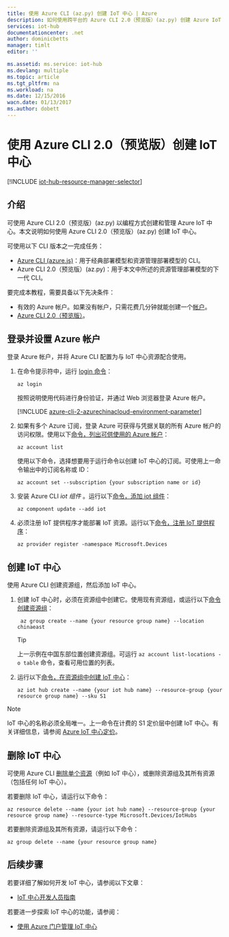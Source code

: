 ```yaml
---
title: 使用 Azure CLI (az.py) 创建 IoT 中心 | Azure
description: 如何使用跨平台的 Azure CLI 2.0（预览版）(az.py) 创建 Azure IoT 中心。
services: iot-hub
documentationcenter: .net
author: dominicbetts
manager: timlt
editor: ''

ms.assetid: ms.service: iot-hub
ms.devlang: multiple
ms.topic: article
ms.tgt_pltfrm: na
ms.workload: na
ms.date: 12/15/2016
wacn.date: 01/13/2017
ms.author: dobett
---
```


# 使用 Azure CLI 2.0（预览版）创建 IoT 中心

[!INCLUDE [iot-hub-resource-manager-selector](../../includes/iot-hub-resource-manager-selector.md)]

## 介绍

可使用 Azure CLI 2.0（预览版）\(az.py\) 以编程方式创建和管理 Azure IoT 中心。本文说明如何使用 Azure CLI 2.0（预览版）\(az.py\) 创建 IoT 中心。

可使用以下 CLI 版本之一完成任务：

* [Azure CLI \(azure.js\)](./iot-hub-create-using-cli-nodejs.md)：用于经典部署模型和资源管理部署模型的 CLI。
* Azure CLI 2.0（预览版）\(az.py\)：用于本文中所述的资源管理部署模型的下一代 CLI。

要完成本教程，需要具备以下先决条件：

* 有效的 Azure 帐户。如果没有帐户，只需花费几分钟就能创建一个[帐户][lnk-free-trial]。
* [Azure CLI 2.0（预览版）][lnk-CLI-install]。

## 登录并设置 Azure 帐户

登录 Azure 帐户，并将 Azure CLI 配置为与 IoT 中心资源配合使用。

1. 在命令提示符中，运行 [login 命令][lnk-login-command]：

    ```azurecli
    az login
    ```

    按照说明使用代码进行身份验证，并通过 Web 浏览器登录 Azure 帐户。

    [!INCLUDE [azure-cli-2-azurechinacloud-environment-parameter](../../includes/azure-cli-2-azurechinacloud-environment-parameter.md)]

2. 如果有多个 Azure 订阅，登录 Azure 可获得与凭据关联的所有 Azure 帐户的访问权限。使用以下[命令，列出可供使用的 Azure 帐户][lnk-az-account-command]：

    ```azurecli
    az account list 
    ```

    使用以下命令，选择想要用于运行命令以创建 IoT 中心的订阅。可使用上一命令输出中的订阅名称或 ID：

    ```azurecli
    az account set --subscription {your subscription name or id}
    ```

3. 安装 Azure CLI *iot 组件* 。运行以下[命令，添加 iot 组件][lnk-az-addcomponent-command]：

    ```azurecli
    az component update --add iot
    ```

4. 必须注册 IoT 提供程序才能部署 IoT 资源。运行以下[命令，注册 IoT 提供程序][lnk-az-register-command]：

    ```azurecli
    az provider register -namespace Microsoft.Devices
    ```

## 创建 IoT 中心

使用 Azure CLI 创建资源组，然后添加 IoT 中心。

1. 创建 IoT 中心时，必须在资源组中创建它。使用现有资源组，或运行以下[命令创建资源组][lnk-az-resource-command]：

    ```azurecli
     az group create --name {your resource group name} --location chinaeast
    ```

    > [!TIP]
    上一示例在中国东部位置创建资源组。可运行 `az account list-locations -o table` 命令，查看可用位置的列表。
    >
    >

2. 运行以下[命令，在资源组中创建 IoT 中心][lnk-az-iot-command]：

    ```azurecli
    az iot hub create --name {your iot hub name} --resource-group {your resource group name} --sku S1
    ```

> [!NOTE]
IoT 中心的名称必须全局唯一。上一命令在计费的 S1 定价层中创建 IoT 中心。有关详细信息，请参阅 [Azure IoT 中心定价][lnk-iot-pricing]。
>
>

## 删除 IoT 中心

可使用 Azure CLI [删除单个资源][lnk-az-resource-command]（例如 IoT 中心），或删除资源组及其所有资源（包括任何 IoT 中心）。

若要删除 IoT 中心，请运行以下命令：

```azurecli
az resource delete --name {your iot hub name} --resource-group {your resource group name} --resource-type Microsoft.Devices/IotHubs
```

若要删除资源组及其所有资源，请运行以下命令：

```azurecli
az group delete --name {your resource group name}
```

## 后续步骤
若要详细了解如何开发 IoT 中心，请参阅以下文章：

* [IoT 中心开发人员指南][lnk-devguide]

若要进一步探索 IoT 中心的功能，请参阅：

* [使用 Azure 门户管理 IoT 中心][lnk-portal]

<!-- Links -->

[lnk-free-trial]: https://www.azure.cn/pricing/1rmb-trial/
[lnk-CLI-install]: https://docs.microsoft.com/cli/azure/install-az-cli2
[lnk-login-command]: https://docs.microsoft.com/cli/azure/get-started-with-az-cli2
[lnk-az-account-command]: https://docs.microsoft.com/cli/azure/account
[lnk-az-register-command]: https://docs.microsoft.com/cli/azure/provider
[lnk-az-addcomponent-command]: https://docs.microsoft.com/cli/azure/component
[lnk-az-resource-command]: https://docs.microsoft.com/cli/azure/resource
[lnk-az-iot-command]: https://docs.microsoft.com/cli/azure/iot
[lnk-iot-pricing]: https://www.azure.cn/pricing/details/iot-hub/
[lnk-devguide]: ./iot-hub-devguide.md
[lnk-portal]: ./iot-hub-create-through-portal.md

<!---HONumber=Mooncake_0109_2017-->
<!--Update_Description:update wording and code-->